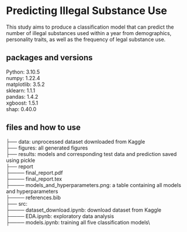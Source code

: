 # Predicting Illegal Substance Use
This study aims to produce a classification model that can predict the number of illegal substances used within a year from demographics, personality traits, as well as the frequency of legal substance use.

## packages and versions
Python: 3.10.5\
numpy: 1.22.4\
matplotlib: 3.5.2\
sklearn: 1.1.1\
pandas: 1.4.2\
xgboost: 1.5.1\
shap: 0.40.0

## files and how to use
├── data: unprocessed dataset downloaded from Kaggle\
├── figures: all generated figures\
├── results: models and corresponding test data and prediction saved using pickle\
├── report \
├──── final_report.pdf\
├──── final_report.tex\
├──── models_and_hyperparameters.png: a table containing all models and hyperparameters\
├──── references.bib\
├── src: \
├──── dataset_download.ipynb: download dataset from Kaggle\
├──── EDA.ipynb: exploratory data analysis\
├──── models.ipynb: training all five classification models\
